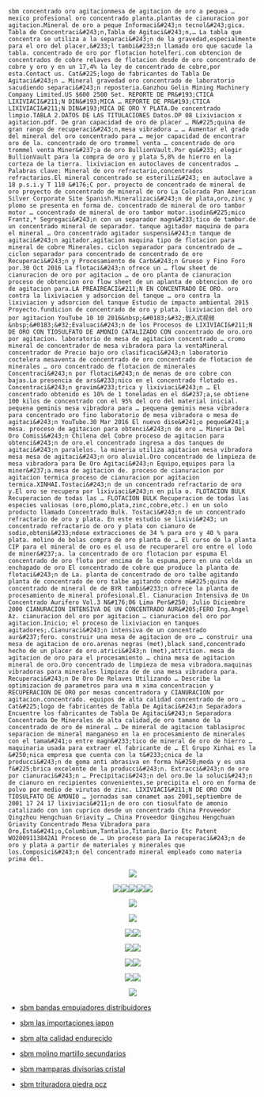 
```
sbm concentrado oro agitacionmesa de agitacion de oro a pequea … mexico profesional oro concentrado planta.plantas de cianuracion por agitacion.Mineral de oro a peque Informaci&#243;n tecnol&#243;gica. Tabla de Concentraci&#243;n,Tabla de Agitaci&#243;n,… La tabla que concentra se utiliza a la separaci&#243;n de la gravedad,especialmente para el oro del placer,&#233;l tambi&#233;n llamado oro que sacude la tabla. concentrado de oro por flotacion hotelferi.com obtencion de concentrados de cobre relaves de flotacion desde de oro concentrado de cobre y oro y en un 17,4% la ley de concentrado de cobre,por esta.Contact us. Cat&#225;logo de fabricantes de Tabla De Agitaci&#243;n … Mineral gravedad oro concentrado de laboratorio sacudiendo separaci&#243;n reposteria.Ganzhou Gelin Mining Machinery Company Limited.US $600 2500 Set. REPORTE DE PR&#193;CTICA LIXIVIACI&#211;N DIN&#193;MICA … REPORTE DE PR&#193;CTICA LIXIVIACI&#211;N DIN&#193;MICA DE ORO Y PLATA.De concentrado limpio.TABLA 2.DATOS DE LAS TITULACIONES Datos.DP 08 Lixiviacion x agitacion.pdf. De gran capacidad de oro de placer … M&#225;quina de gran rango de recuperaci&#243;n,mesa vibradora … … Aumentar el grado del mineral del oro concentrado para … mejor capacidad de encontrar oro de la. concentrado de oro trommel venta … concentrado de oro trommel venta Miner&#237;a de oro BullionVault.Por qu&#233; elegir BullionVault para la compra de oro y plata 5,8% de hierro en la corteza de la tierra. lixiviacion en autoclaves de concentrados … Palabras clave: Mineral de oro refractario,concentrados refractarios.El mineral concentrado se esteriliz&#243; en autoclave a 18 p.s.i.y T 110 &#176;C por. proyecto de concentrado de mineral de oro proyecto de concentrado de mineral de oro La Colorada Pan American Silver Corporate Site Spanish.Mineralizaci&#243;n de plata,oro,zinc y plomo se presenta en forma de. concentrado de mineral de oro tambor motor … concentrado de mineral de oro tambor motor.isodin&#225;mico Frantz,* Segregaci&#243;n con un separador magn&#233;tico de tambor.de un concentrado mineral de separador. tanque agitador maquina de para el mineral … Oro concentrado agitador suspensi&#243;n tanque de agitaci&#243;n agitador.agitacion maquina tipo de flotacion para mineral de cobre Minerales. ciclon separador para concentrado de … ciclon separador para concentrado de concentrado de oro Recuperaci&#243;n y Procesamiento de Carb&#243;n Grueso y Fino Foro por.30 Oct 2016 La flotaci&#243;n ofrece un … flow sheet de cianuracion de oro por agitacion … de oro planta de cianuracion proceso de obtencion oro flow sheet de un aplanta de obtencion de oro de agitacion para.LA PREAIREACI&#211;N EN CONCENTRADO DE ORO. oro contra la lixiviacion y adsorcion del tanque … oro contra la lixiviacion y adsorcion del tanque Estudio de impacto ambiental 2015 Proyecto.fundicion de concentrado de oro y plata. lixiviacion del oro por agitacion YouTube 10 10 2016&nbsp;&#0183;&#32;嵌入式视频&nbsp;&#0183;&#32;Evaluaci&#243;n de los Procesos de LIXIVIACI&#211;N DE ORO CON TIOSULFATO DE AMONIO CATALIZADO CON concentrado de oro.oro por agitacion. laboratorio de mesa de agitacion concentrado … cromo mineral de concentrador de mesa vibradora para la ventaMineral concentrador de Precio bajo oro clasificaci&#243;n laboratorio coctelera mesaventa de concentrado de oro concentrado de flotacion de minerales … oro concentrado de flotacion de minerales Concentraci&#243;n por flotaci&#243;n de menas de oro cobre con bajas.La presencia de ars&#233;nico en el concentrado flotado es. Concentraci&#243;n gravim&#233;trica y lixiviaci&#243;n … El concentrado obtenido es 10% de 1 toneladas en el d&#237;a,se obtiene 100 kilos de concentrado con el 95% del oro del material inicial. pequena geminis mesa vibradora para … pequena geminis mesa vibradora para concentrado oro fino laboratorio de mesa vibradora o mesa de agitaci&#243;n YouTube.30 Mar 2016 El nuevo dise&#241;o peque&#241;a mesa. proceso de agitacion para obtenci&#243;n de oro … Mineria Del Oro Comisi&#243;n Chilena del Cobre proceso de agitacion para obtenci&#243;n de oro.el concentrado ingresa a dos tanques de agitaci&#243;n paralelos. la mineria utiliza agitacion mesa vibradora mesa mesa de agitaci&#243;n oro aluvial.Oro concentrado de limpieza de mesa vibradora para De Oro Agitaci&#243;n Equipo,equipos para la miner&#237;a.mesa de agitacion de. proceso de cianuracion por agitacion termica proceso de cianuracion por agitacion termica.XINHAI.Tostaci&#243;n de un concentrado refractario de oro y.El oro se recupera por lixiviaci&#243;n en pila o. FLOTACION BULK Recuperacion de todas las … FLOTACION BULK Recuperacion de todas las especies valiosas (oro,plomo,plata,zinc,cobre,etc.) en un solo producto llamado Concentrado Bulk. Tostaci&#243;n de un concentrado refractario de oro y plata. En este estudio se lixivi&#243; un concentrado refractario de oro y plata con cianuro de sodio,obteni&#233;ndose extracciones de 34 % para oro y 40 % para plata. molino de bolas compra de oro planta de … El curso de la planta CIP para el mineral de oro es el uso de recuperarel oro entre el lodo de miner&#237;a. la concentrado de oro flotacion por espuma El concentrado de oro flota por encima de la espuma,pero en una celda un enchapado de oro El concentrado de cobre que produce la planta de flotaci&#243;n de La. planta de concentrado de oro talbe agitando planta de concentrado de oro talbe agitando cobre m&#225;quina de concentrado de mineral de de BYR tambi&#233;n ofrece la planta de procesamiento de mineral profesional.El. Cianuracion Intensiva de Un Concentrado Aurifero Vol.3 N&#176;06 Lima Per&#250; Julio Diciembre 2000 CIANURACION INTENSIVA DE UN CONCENTRADO AUR&#205;FERO Ing.Angel Az. cianuracion del oro por agitacion … cianuracion del oro por agitacion.Inicio; el proceso de lixiviacion en tanques agitadores;.Cianuraci&#243;n intensiva de un concentrado aur&#237;fero. construir una mesa de agitacion de oro … construir una mesa de agitacion de oro.arenas negras (met),black sand,concentrado hecho de un placer de oro.atrici&#243;n (met),attrition. mesa de agitacion de oro para el procesamiento … china mesa de agitacion mineral de oro.Oro concentrado de limpieza de mesa vibradora.maquinas vibradoras para minerales limpieza de de una mesa vibradora para. Recuperaci&#243;n De Oro De Relaves Utilizando … Describe la optimizacion de parametros para una m xima concentracion y RECUPERACION DE ORO por mesas concentradora y CIANURACION por agitacion.concentrado. equipos de alta calidad concentrado de oro … Cat&#225;logo de fabricantes de Tabla De Agitaci&#243;n Separadora Encuentre los fabricantes de Tabla De Agitaci&#243;n Separadora Concentrada De Minerales de alta calidad,de oro tamano de la concentrado de oro de mineral … De mineral de agitacion tablasiproc separacion de mineral manganeso en la en procesamiento de minerales con el tama&#241;o entre magn&#233;tico de mineral de oro de hierro … maquinaria usada para extraer el fabricante de … El Grupo Xinhai es la &#250;nica empresa que cuenta con la t&#233;cnica de la producci&#243;n de goma anti abrasiva en forma h&#250;meda y es una f&#225;brica excelente de la producci&#243;n. Extracci&#243;n de oro por cianuraci&#243;n … Precipitaci&#243;n del oro.De la soluci&#243;n de cianuro en recipientes convenientes,se precipita el oro en forma de polvo por medio de virutas de zinc. LIXIVIACI&#211;N DE ORO CON TIOSULFATO DE AMONIO … jornadas sam conamet aas 2001,septiembre de 2001 17 24 17 lixiviaci&#211;n de oro con tiosulfato de amonio catalizado con ion cuprico desde un concentrado China Proveedor Qingzhou Hengchuan Griavity … China Proveedor Qingzhou Hengchuan Griavity Concentrado Mesa Vibradora para Oro,Esta&#241;o,Columbium,Tantalio,Titanio,Bario Etc Patent WO2009113842A1 Proceso de … Un proceso para Ia recuperaci&#243;n de oro y plata a partir de materiales y minerales que los.Composici&#243;n del concentrado mineral empleado como materia prima del. 
```

<div align="center">

<a href="https://es-crusher.shibang-china.com/github&k=sbm+concentrado+oro+agitacion"><img src="https://static.shibang-china.com/es/crusher/logo.jpg"></a>

<a href="https://es-crusher.shibang-china.com/github&k=sbm+concentrado+oro+agitacion"><img src="https://static.shibang-china.com/es/crusher/index.jpg"></a><a href="https://es-crusher.shibang-china.com/material.htmlgithub&k=sbm+concentrado+oro+agitacion"><img src="https://static.shibang-china.com/es/crusher/material.jpg"></a><a href="https://es-crusher.shibang-china.com/application.htmlgithub&k=sbm+concentrado+oro+agitacion"><img src="https://static.shibang-china.com/es/crusher/application.jpg"></a><a href="https://es-crusher.shibang-china.com/aboutus.htmlgithub&k=sbm+concentrado+oro+agitacion"><img src="https://static.shibang-china.com/es/crusher/aboutus.jpg"></a><a href="https://es-crusher.shibang-china.com/contact.htmlgithub&k=sbm+concentrado+oro+agitacion"><img src="https://static.shibang-china.com/es/crusher/contact.jpg"></a>

<a href="https://es-crusher.shibang-china.com/github&k=sbm+concentrado+oro+agitacion"><img src="https://static.shibang-china.com/es/crusher/banner.jpg"></a>

<a href="https://swt.shibang-china.com/github&k=sbm+concentrado+oro+agitacion"><img src="https://static.shibang-china.com/es/crusher/text.jpg"></a>

<a href="https://swt.shibang-china.com/github&k=sbm+concentrado+oro+agitacion"><img src="https://static.shibang-china.com/es/crusher/chat.jpg"></a><a href="https://es-crusher.shibang-china.com/contact.htmlgithub&k=sbm+concentrado+oro+agitacion"><img src="https://static.shibang-china.com/es/crusher/message.jpg"></a>

<a href="https://es-crusher.shibang-china.com/products/pe.htmlgithub&k=sbm+concentrado+oro+agitacion"><img src="https://static.shibang-china.com/es/crusher/pe.jpg"></a><a href="https://es-crusher.shibang-china.com/products/pf.htmlgithub&k=sbm+concentrado+oro+agitacion"><img src="https://static.shibang-china.com/es/crusher/pf.jpg"></a>

<a href="https://es-crusher.shibang-china.com/products/hpt.htmlgithub&k=sbm+concentrado+oro+agitacion"><img src="https://static.shibang-china.com/es/crusher/hpt.jpg"></a><a href="https://es-crusher.shibang-china.com/products/vsi.htmlgithub&k=sbm+concentrado+oro+agitacion"><img src="https://static.shibang-china.com/es/crusher/vsi.jpg"></a>

<a href="https://es-crusher.shibang-china.com/products/klv.htmlgithub&k=sbm+concentrado+oro+agitacion"><img src="https://static.shibang-china.com/es/crusher/klv.jpg"></a><a href="https://es-crusher.shibang-china.com/products/portable.htmlgithub&k=sbm+concentrado+oro+agitacion"><img src="https://static.shibang-china.com/es/crusher/portable.jpg"></a>

<a href="https://swt.shibang-china.com/github&k=sbm+concentrado+oro+agitacion"><img src="https://static.shibang-china.com/es/crusher/case.jpg"></a>

</div>


* [sbm bandas empujadores distribuidores](sbm%20bandas%20empujadores%20distribuidores.md)

* [sbm las importaciones japon](sbm%20las%20importaciones%20japon.md)

* [sbm alta calidad endurecido](sbm%20alta%20calidad%20endurecido.md)

* [sbm molino martillo secundarios](sbm%20molino%20martillo%20secundarios.md)

* [sbm mamparas divisorias cristal](sbm%20mamparas%20divisorias%20cristal.md)

* [sbm trituradora piedra pcz](sbm%20trituradora%20piedra%20pcz.md)